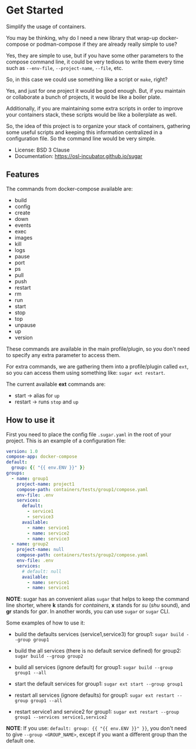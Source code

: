 # Get Started

Simplify the usage of containers.

You may be thinking, why do I need a new library that wrap-up
docker-compose or podman-compose if they are already really simple to use?

Yes, they are simple to use, but if you have some other parameters to
the compose command line, it could be very tedious to write them every time
such as `--env-file`, `--project-name`, `--file`, etc.

So, in this case we could use something like a script or `make`, right?

Yes, and just for one project it would be good enough. But, if you maintain
or collaborate a bunch of projects, it would be like a boiler plate.

Additionally, if you are maintaining some extra scripts in order to improve
your containers stack, these scripts would be like a boilerplate as well.

So, the idea of this project is to organize your stack of containers,
gathering some useful scripts and keeping this information centralized in a
configuration file. So the command line would be very simple.


* License: BSD 3 Clause
* Documentation: https://osl-incubator.github.io/sugar


## Features

The commands from docker-compose available are:

* build
* config
* create
* down
* events
* exec
* images
* kill
* logs
* pause
* port
* ps
* pull
* push
* restart
* rm
* run
* start
* stop
* top
* unpause
* up
* version

These commands are available in the main profile/plugin, so
you don't need to specify any extra parameter to access them.

For extra commands, we are gathering them into a profile/plugin called
`ext`, so you can access them using something like: `sugar ext restart`.

The current available **ext** commands are:

* start -> alias for `up`
* restart -> runs `stop` and `up`


## How to use it

First you need to place the config file `.sugar.yaml` in the root
of your project. This is an example of a configuration file:

```yaml
version: 1.0
compose-app: docker-compose
default:
  group: {{ "{{ env.ENV }}" }}
groups:
  - name: group1
    project-name: project1
    compose-path: containers/tests/group1/compose.yaml
    env-file: .env
    services:
      default:
        - service1
        - service3
      available:
        - name: service1
        - name: service2
        - name: service3
  - name: group2
    project-name: null
    compose-path: containers/tests/group2/compose.yaml
    env-file: .env
    services:
      # default: null
      available:
        - name: service1
        - name: service1
```

**NOTE**: sugar has an convenient alias `sugar` that helps to
keep the command line shorter, where **k** stands for *containers*,
**x** stands for *su* (*shu* sound), and **gr** stands for *gar*.
In another words, you can use `sugar` or `sugar` CLI.

Some examples of how to use it:

* build the defaults services (service1,service3) for group1:
  `sugar build --group group1`

* build the all services (there is no default service defined) for group2:
  `sugar build --group group2`

* build all services (ignore default) for group1:
  `sugar build --group group1 --all`

* start the default services for group1:
  `sugar ext start --group group1`

* restart all services (ignore defaults) for group1:
  `sugar ext restart --group group1 --all`

* restart service1 and service2 for group1:
  `sugar ext restart --group group1 --services service1,service2`


**NOTE**: If you use: ```default: group: {{ "{{ env.ENV }}" }}```, you don't need to
give `--group <GROUP_NAME>`, except if you want a different group than the
default one.
